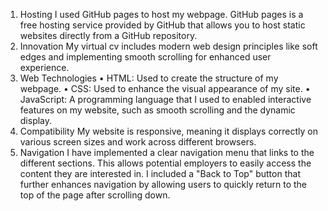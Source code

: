 1. Hosting
I used GitHub pages to host my webpage. GitHub pages is a free hosting service
provided by GitHub that allows you to host static websites directly from a GitHub
repository.
2. Innovation
My virtual cv includes modern web design principles like soft edges and implementing
smooth scrolling for enhanced user experience.
3. Web Technologies
• HTML: Used to create the structure of my webpage.
• CSS: Used to enhance the visual appearance of my site.
• JavaScript: A programming language that I used to enabled interactive features
on my website, such as smooth scrolling and the dynamic display.
4. Compatibility
My website is responsive, meaning it displays correctly on various screen sizes and
work across different browsers.
5. Navigation
I have implemented a clear navigation menu that links to the different sections. This
allows potential employers to easily access the content they are interested in. I included
a "Back to Top" button that further enhances navigation by allowing users to quickly
return to the top of the page after scrolling down.
